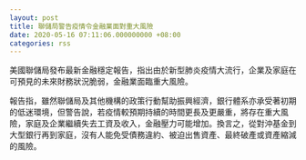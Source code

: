 ```yaml
---
layout: post
title: 聯儲局警告疫情令金融業面對重大風險
date: 2020-05-16 07:11:06.000000000 +08:00
categories: rss
---
```


美國聯儲局發布最新金融穩定報告，指出由於新型肺炎疫情大流行，企業及家庭在可預見的未來財務狀況脆弱，金融業面臨重大風險。

報告指，雖然聯儲局及其他機構的政策行動幫助振興經濟，銀行體系亦承受著初期的低迷環境，但警告說，若疫情較預期持續的時間更長及更嚴重，將存在重大風險，家庭及企業繼續失去工資及收入，金融壓力可能增加。換言之，從對沖基金到大型銀行再到家庭，沒有人能免受債務違約、被迫出售資產、最終破產或資產縮減的風險。
